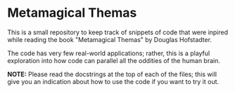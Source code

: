 # Metamagical Themas

This is a small repository to keep track of snippets of code that were
inpired while reading the book "Metamagical Themas" by Douglas
Hofstadter.

The code has very few real-world applications; rather, this is a 
playful exploration into how code can parallel all the oddities of the
human brain.

__NOTE:__ Please read the docstrings at the top of each of the files;
this will give you an indication about how to use the code if you
want to try it out.

